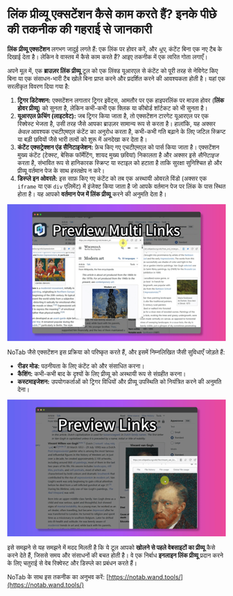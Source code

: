 # लिंक प्रीव्यू एक्सटेंशन कैसे काम करते हैं? इनके पीछे की तकनीक की गहराई से जानकारी

**लिंक प्रीव्यू एक्सटेंशन** लगभग जादुई लगते हैं: एक लिंक पर होवर करें, और *धूप*, कंटेंट बिना एक नए टैब के दिखाई देता है। लेकिन वे वास्तव में कैसे काम करते हैं? आइए तकनीक में एक त्वरित गोता लगाएँ।

अपने मूल में, एक **ब्राउज़र लिंक प्रीव्यू** टूल को एक लिंक्ड यूआरएल से कंटेंट को पूरी तरह से नेविगेट किए बिना या एक संसाधन-भारी टैब खोले बिना प्राप्त करने और प्रदर्शित करने की आवश्यकता होती है। यहां एक सरलीकृत विवरण दिया गया है:

1.  **ट्रिगर डिटेक्शन:** एक्सटेंशन लगातार ट्रिगर इवेंट्स, आमतौर पर एक हाइपरलिंक पर माउस होवर (**लिंक होवर प्रीव्यू**) को सुनता है, लेकिन कभी-कभी एक क्लिक या कीबोर्ड शॉर्टकट को भी सुनता है।
2.  **यूआरएल फ़ेचिंग (लाइटवेट):** जब ट्रिगर किया जाता है, तो एक्सटेंशन टारगेट यूआरएल पर एक रिक्वेस्ट भेजता है, उसी तरह जैसे आपका ब्राउज़र सामान्य रूप से करता है। हालांकि, यह अक्सर *केवल* आवश्यक एचटीएमएल कंटेंट का अनुरोध करता है, कभी-कभी गति बढ़ाने के लिए जटिल स्क्रिप्ट या बड़ी छवियों जैसे भारी तत्वों को शुरू में अनदेखा कर देता है।
3.  **कंटेंट एक्सट्रेक्शन एंड सैनिटाइजेशन:** फ़ेच किए गए एचटीएमएल को पार्स किया जाता है। एक्सटेंशन मुख्य कंटेंट (टेक्स्ट, बेसिक फॉर्मेटिंग, शायद मुख्य छवियां) निकालता है और अक्सर इसे *सैनिटाइज* करता है, संभावित रूप से हानिकारक स्क्रिप्ट या स्टाइल को हटाता है ताकि सुरक्षा सुनिश्चित हो और प्रीव्यू वर्तमान पेज के साथ हस्तक्षेप न करे।
4.  **डिस्प्ले इन ओवरले:** इस साफ़ किए गए कंटेंट को तब एक अस्थायी ओवरले विंडो (अक्सर एक `iframe` या एक `div` एलिमेंट) में इंजेक्ट किया जाता है जो आपके वर्तमान पेज पर लिंक के पास स्थित होता है। यह आपको **वर्तमान पेज में लिंक प्रीव्यू** करने की अनुमति देता है।

![लिंक प्रीव्यू प्रक्रिया का आरेख - वैचारिक](../images/notab1.png) <!-- वैचारिक चित्र -->

NoTab जैसे एक्सटेंशन इस प्रक्रिया को परिष्कृत करते हैं, और इसमें निम्नलिखित जैसी सुविधाएँ जोड़ते हैं:
*   **रीडर मोड:** पठनीयता के लिए कंटेंट को और संसाधित करना।
*   **कैशिंग:** कभी-कभी बाद के दृश्यों के लिए प्रीव्यू को अस्थायी रूप से संग्रहीत करना।
*   **कस्टमाइजेशन:** उपयोगकर्ताओं को ट्रिगर विधियों और प्रीव्यू उपस्थिति को नियंत्रित करने की अनुमति देना।

![NoTab का इंटरफेस](../images/notab2.png)

इसे समझने से यह समझने में मदद मिलती है कि ये टूल आपको **खोलने से पहले वेबसाइटों का प्रीव्यू** कैसे करने देते हैं, जिससे समय और संसाधनों की बचत होती है। वे एक निर्बाध **इनलाइन लिंक प्रीव्यू** प्रदान करने के लिए चतुराई से वेब रिक्वेस्ट और डिस्प्ले का प्रबंधन करते हैं।

NoTab के साथ इस तकनीक का अनुभव करें: [https://notab.wand.tools/](https://notab.wand.tools/)
